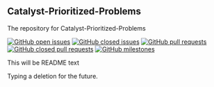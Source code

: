 ## Catalyst-Prioritized-Problems
The repository for Catalyst-Prioritized-Problems

[![GitHub open issues](https://img.shields.io/github/issues/Catalyst-Swarm/Catalyst-Circle-Co-ordination?style=flat-square)](https://github.com/Catalyst-Swarm/Catalyst-Circle-Co-ordination/issues)
[![GitHub closed issues](https://img.shields.io/github/issues-closed-raw/Catalyst-Swarm/Catalyst-Circle-Co-ordination?style=flat-square)](https://github.com/Catalyst-Swarm/Catalyst-Circle-Co-ordination/issues?q=is%3Aissue+is%3Aclosed)
[![GitHub pull requests](https://img.shields.io/github/issues-pr/Catalyst-Swarm/Catalyst-Circle-Co-ordination)](https://github.com/Catalyst-Swarm/Catalyst-Circle-Co-ordination/pulls)
[![GitHub closed pull requests](https://img.shields.io/github/issues-pr-closed/Catalyst-Swarm/Catalyst-Circle-Co-ordination)](https://github.com/Catalyst-Swarm/Catalyst-Circle-Co-ordination)
[![GitHub milestones](https://img.shields.io/github/milestones/open/Catalyst-Swarm/Catalyst-Circle-Co-ordination?style=flat-square)](https://github.com/Catalyst-Swarm/Catalyst-Circle-Co-ordination)

This will be README text

Typing a deletion for the future.
